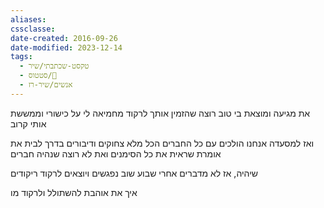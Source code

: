 ```yaml
---
aliases: 
cssclasse: 
date-created: 2016-09-26
date-modified: 2023-12-14
tags:
  - טקסט-שכתבתי/שיר
  - סטטוס/🌱
  - אנשים/שיר-רז
---
```


את מגיעה ומוצאת בי טוב
רוצה שהזמין אותך לרקוד
מחמיאה לי על כישורי
וממששת אותי קרוב

ואז למסעדה אנחנו הולכים עם כל החברים
הכל מלא צחוקים ודיבורים
בדרך לבית את אומרת שראית את כל הסימנים
ואת לא רוצה שנהיה חברים
 
שיהיה, אז לא מדברים
אחרי שבוע שוב נפגשים ויוצאים לרקוד ריקודים

איך את אוהבת להשתולל ולרקוד
מו

